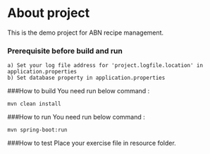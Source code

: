 # About project
This is the demo project for ABN recipe management.

### Prerequisite before build and run
    a) Set your log file address for 'project.logfile.location' in application.properties
    b) Set database property in application.properties

###How to build
You need run below command :
```shell
mvn clean install
```

###How to run
You need run below command :
```shell
mvn spring-boot:run
```

###How to test
Place your exercise file in resource folder.

###